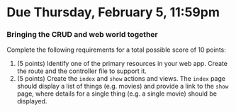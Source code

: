 # Due Thursday, February 5, 11:59pm

### Bringing the CRUD and web world together

Complete the following requirements for a total possible score of 10 points:

1. (5 points) Identify one of the primary resources in your web app. Create the route and the controller file to support it.
2. (5 points) Create the ```index``` and ```show``` actions and views. The ```index``` page should display a list of things (e.g. movies) and provide a link to the ```show``` page, where details for a single thing (e.g. a single movie) should be displayed.